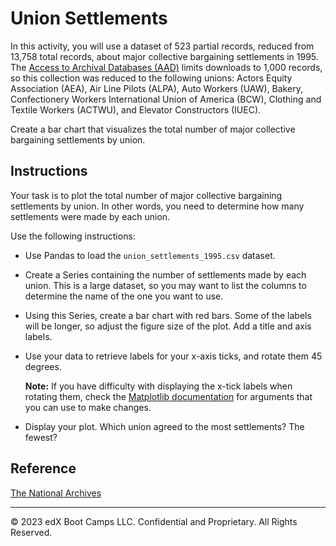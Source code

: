 # Union Settlements

In this activity, you will use a dataset of 523 partial records, reduced from 13,758 total records, about major collective bargaining settlements in 1995. The [Access to Archival Databases (AAD)](https://aad.archives.gov/aad/) limits downloads to 1,000 records, so this collection was reduced to the following unions: Actors Equity Association (AEA), Air Line Pilots (ALPA), Auto Workers (UAW), Bakery, Confectionery Workers International Union of America (BCW), Clothing and Textile Workers (ACTWU), and Elevator Constructors (IUEC).

Create a bar chart that visualizes the total number of major collective bargaining settlements by union.

## Instructions

Your task is to plot the total number of major collective bargaining settlements by union. In other words, you need to determine how many settlements were made by each union.

Use the following instructions:

* Use Pandas to load the `union_settlements_1995.csv` dataset.

* Create a Series containing the number of settlements made by each union. This is a large dataset, so you may want to list the columns to determine the name of the one you want to use.

* Using this Series, create a bar chart with red bars. Some of the labels will be longer, so adjust the figure size of the plot. Add a title and axis labels.

* Use your data to retrieve labels for your x-axis ticks, and rotate them 45 degrees.

  **Note:** If you have difficulty with displaying the x-tick labels when rotating them, check the [Matplotlib documentation](https://matplotlib.org/stable/api/text_api.html#matplotlib.text.Text) for arguments that you can use to make changes.

* Display your plot. Which union agreed to the most settlements? The fewest?

## Reference

[The National Archives](https://aad.archives.gov/aad/display-partial-records.jsp?dt=298&sc=1520%2C1523%2C1501%2C1502%2C1537%2C1503%2C1505%2C1507&cat=PS33&tf=F&bc=%2Csl%2Cfd&q=&as_alq=&as_anq=&as_epq=&as_woq=&nfo_1520=V%2C5%2C1900&op_1520=0&txt_1520=&nfo_1523=V%2C47%2C1900&op_1523=0&txt_1523=&nfo_1501=V%2C2%2C1900&cl_1501=&nfo_1502=V%2C1%2C1900&cl_1502=&nfo_1537=V%2C2%2C1900&cl_1537=&nfo_1503=V%2C7%2C1900&cl_1503=AAAA%2CAEA%2CALPA%2CNATC%2CAPA%2CUAW%2CBCW%2CMLBPA%2CNBPA%2CACTWU%2CIUEC&nfo_1505=N%2C6%2C1900&op_1505=3&txt_1505=&txt_1505=&nfo_1507=D%2C6%2C1900&op_1507=3&txt_1507=&txt_1507=)

- - -

© 2023 edX Boot Camps LLC. Confidential and Proprietary. All Rights Reserved.
